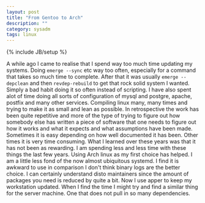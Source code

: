 ```yaml
---
layout: post
title: "From Gentoo to Arch"
description: ""
category: sysadm
tags: linux
---
```

{% include JB/setup %}

A while ago I came to realise that I spend way too much time updating
my systems. Doing ``emerge --sync`` etc way too often, especially for
a command that takes so much time to complete. After that it was
usually ``emerge --depclean`` and then ``revdep-rebuild`` to get that
rock solid system I wanted. Simply a bad habit doing it so often
instead of scripting. I have also spent alot of time doing all sorts
of configuration of mysql and postgre, apache, postfix and many other
services. Compiling linux many, many times and trying to make it as
small and lean as possible. In retrospective the work has been quite
repetitive and more of the type of trying to figure out how somebody
else has written a piece of software that one needs to figure out how
it works and what it expects and what assumptions have been
made. Sometimes it is easy depending on how well documented it has
been. Other times it is very time consuming. What I learned over these
years was that it has not been as rewarding. I am spending less and
less time with these things the last few years. Using Arch linux as my
first choice has helped. I am a little less fond of the now almost
ubiquitous systemd. I find it is awkward to use in comparison I don't
think binary logs are the better choice. I can certainly understand
disto maintainers since the amount of packages you need is reduced by
quite a bit. Now I use apper to keep my workstation updated. When I
find the time I might try and find a similar thing for the server
machine. One that does not pull in so many dependencies. 
